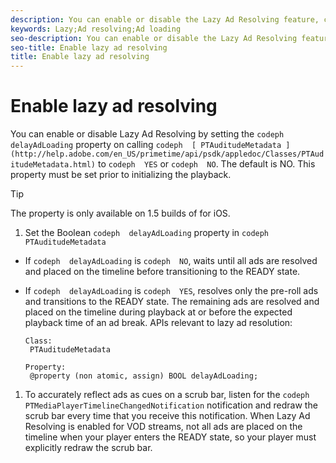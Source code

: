 ```yaml
---
description: You can enable or disable the Lazy Ad Resolving feature, currently a beta feature and only available on 1.5 builds of for iOS, using the existing Lazy Ad Loading mechanism. Lazy Ad Resolving is disabled by default on iOS.
keywords: Lazy;Ad resolving;Ad loading
seo-description: You can enable or disable the Lazy Ad Resolving feature, currently a beta feature and only available on 1.5 builds of for iOS, using the existing Lazy Ad Loading mechanism. Lazy Ad Resolving is disabled by default on iOS.
seo-title: Enable lazy ad resolving
title: Enable lazy ad resolving
---
```


# Enable lazy ad resolving

You can enable or disable Lazy Ad Resolving by setting the `codeph  delayAdLoading` property on calling `codeph  [ PTAuditudeMetadata ](http://help.adobe.com/en_US/primetime/api/psdk/appledoc/Classes/PTAuditudeMetadata.html)` to `codeph  YES` or `codeph  NO`. The default is NO. This property must be set prior to initializing the playback.

>[!TIP]
>
>The property is only available on 1.5 builds of for iOS.
>1. Set the Boolean `codeph  delayAdLoading` property in `codeph  PTAuditudeMetadata` <!-- to control the timing of ad resolution and the placement of ads on the timeline: -->
>* If `codeph  delayAdLoading` is `codeph  NO`,  waits until all ads are resolved and placed on the timeline before transitioning to the READY state.
>* If `codeph  delayAdLoading` is `codeph  YES`,  resolves only the pre-roll ads and transitions to the READY state. The remaining ads are resolved and placed on the timeline during playback at or before the expected playback time of an ad break.
>   APIs relevant to lazy ad resolution:
>   
>   ```
>   Class: 
>    PTAuditudeMetadata 
>    
>   Property: 
>    @property (non atomic, assign) BOOL delayAdLoading; 
>   
>   ```
>   
>   
>1. To accurately reflect ads as cues on a scrub bar, listen for the `codeph  PTMediaPlayerTimelineChangedNotification` notification and redraw the scrub bar every time that you receive this notification.
>   When Lazy Ad Resolving is enabled for VOD streams, not all ads are placed on the timeline when your player enters the READY state, so your player must explicitly redraw the scrub bar.
>   
>   
>   
>   
